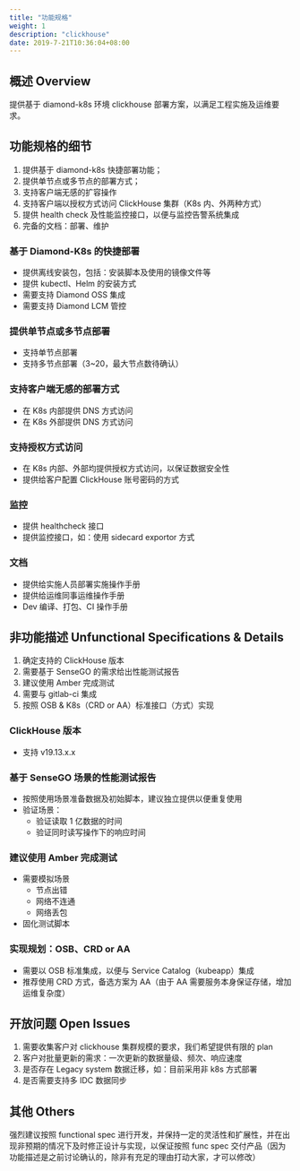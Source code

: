 ```yaml
---
title: "功能规格"
weight: 1
description: "clickhouse"
date: 2019-7-21T10:36:04+08:00
---
```


## 概述 Overview

提供基于 diamond-k8s 环境 clickhouse 部署方案，以满足工程实施及运维要求。

## 功能规格的细节

1. 提供基于 diamond-k8s 快捷部署功能；
2. 提供单节点或多节点的部署方式；
3. 支持客户端无感的扩容操作
4. 支持客户端以授权方式访问 ClickHouse 集群（K8s 内、外两种方式）
5. 提供 health check 及性能监控接口，以便与监控告警系统集成
6. 完备的文档：部署、维护

### 基于 Diamond-K8s 的快捷部署

- 提供离线安装包，包括：安装脚本及使用的镜像文件等
- 提供 kubectl、Helm 的安装方式
- 需要支持 Diamond OSS 集成
- 需要支持 Diamond LCM 管控

### 提供单节点或多节点部署

- 支持单节点部署
- 支持多节点部署（3~20，最大节点数待确认）

### 支持客户端无感的部署方式

- 在 K8s 内部提供 DNS 方式访问
- 在 K8s 外部提供 DNS 方式访问

### 支持授权方式访问

- 在 K8s 内部、外部均提供授权方式访问，以保证数据安全性
- 提供给客户配置 ClickHouse 账号密码的方式

### 监控

- 提供 healthcheck 接口
- 提供监控接口，如：使用 sidecard exportor 方式

### 文档

- 提供给实施人员部署实施操作手册
- 提供给运维同事运维操作手册
- Dev 编译、打包、CI 操作手册

## 非功能描述 Unfunctional Specifications & Details

1. 确定支持的 ClickHouse 版本
2. 需要基于 SenseGO 的需求给出性能测试报告
3. 建议使用 Amber 完成测试
4. 需要与 gitlab-ci 集成
5. 按照 OSB & K8s（CRD or AA）标准接口（方式）实现

### ClickHouse 版本

- 支持 v19.13.x.x

### 基于 SenseGO 场景的性能测试报告

- 按照使用场景准备数据及初始脚本，建议独立提供以便重复使用
- 验证场景：
  - 验证读取 1 亿数据的时间
  - 验证同时读写操作下的响应时间

### 建议使用 Amber 完成测试

- 需要模拟场景
  - 节点出错
  - 网络不连通
  - 网络丢包
- 固化测试脚本

### 实现规划：OSB、CRD or AA

- 需要以 OSB 标准集成，以便与 Service Catalog（kubeapp）集成
- 推荐使用 CRD 方式，备选方案为 AA（由于 AA 需要服务本身保证存储，增加运维复杂度）

## 开放问题 Open Issues

1. 需要收集客户对 clickhouse 集群规模的要求，我们希望提供有限的 plan
2. 客户对批量更新的需求：一次更新的数据量级、频次、响应速度
3. 是否存在 Legacy system 数据迁移，如：目前采用非 k8s 方式部署
4. 是否需要支持多 IDC 数据同步

## 其他 Others

强烈建议按照 functional spec 进行开发，并保持一定的灵活性和扩展性，并在出现非预期的情况下及时修正设计与实现，以保证按照 func spec 交付产品（因为功能描述是之前讨论确认的，除非有充足的理由打动大家，才可以修改）
